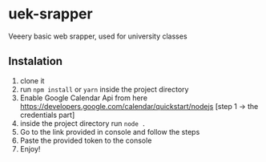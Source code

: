 # uek-srapper
Veeery basic web srapper, used for university classes

## Instalation
1. clone it
2. run `npm install` or `yarn` inside the project directory 
3. Enable Google Calendar Api from here https://developers.google.com/calendar/quickstart/nodejs [step 1 -> the credentials part] 
4. inside the project directory run `node .` 
5. Go to the link provided in console and follow the steps 
6. Paste the provided token to the console 
7. Enjoy! 
